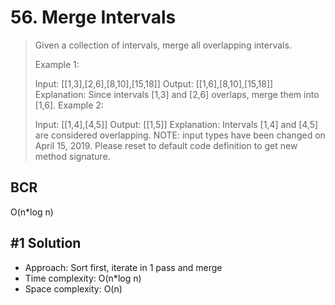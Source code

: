 # 56. Merge Intervals

> Given a collection of intervals, merge all overlapping intervals.
>
> Example 1:
>
> Input: [[1,3],[2,6],[8,10],[15,18]]
> Output: [[1,6],[8,10],[15,18]]
> Explanation: Since intervals [1,3] and [2,6] overlaps, merge them into [1,6].
> Example 2:
>
> Input: [[1,4],[4,5]]
> Output: [[1,5]]
> Explanation: Intervals [1,4] and [4,5] are considered overlapping.
> NOTE: input types have been changed on April 15, 2019. Please reset to default code definition to get new method signature.

## BCR

O(n\*log n)

## #1 Solution

- Approach: Sort first, iterate in 1 pass and merge
- Time complexity: O(n\*log n)
- Space complexity: O(n)
